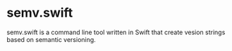 # semv.swift
semv.swift is a command line tool written in Swift that create vesion strings based on semantic versioning.
